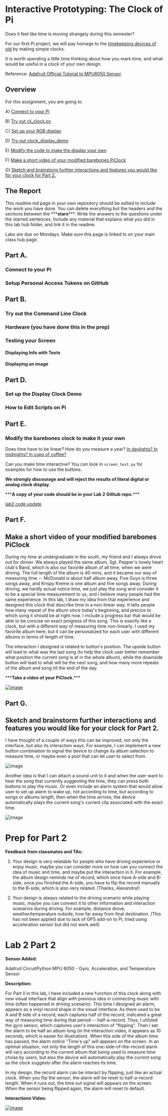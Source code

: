 # Interactive Prototyping: The Clock of Pi

Does it feel like time is moving strangely during this semester?

For our first Pi project, we will pay homage to the [timekeeping devices of old](https://en.wikipedia.org/wiki/History_of_timekeeping_devices) by making simple clocks.

It is worth spending a little time thinking about how you mark time, and what would be useful in a clock of your own design.

Reference:
[Adafruit Official Tutorial to MPU6050 Sensor](https://github.com/adafruit/Adafruit_CircuitPython_MPU6050)

## Overview
For this assignment, you are going to 

A) [Connect to your Pi](#part-a)  

B) [Try out cli_clock.py](#part-b) 

C) [Set up your RGB display](#part-c)

D) [Try out clock_display_demo](#part-d) 

E) [Modify the code to make the display your own](#part-e)

F) [Make a short video of your modified barebones PiClock](#part-f)

G) [Sketch and brainstorm further interactions and features you would like for your clock for Part 2.](#part-g)

## The Report
This readme.md page in your own repository should be edited to include the work you have done. You can delete everything but the headers and the sections between the \*\*\***stars**\*\*\*. Write the answers to the questions under the starred sentences. Include any material that explains what you did in this lab hub folder, and link it in the readme.

Labs are due on Mondays. Make sure this page is linked to on your main class hub page.

## Part A. 
### Connect to your Pi
### Setup Personal Access Tokens on GitHub
## Part B. 
### Try out the Command Line Clock
### Hardware (you have done this in the prep)
### Testing your Screen
#### Displaying Info with Texts
#### Displaying an image
## Part D. 
### Set up the Display Clock Demo
### How to Edit Scripts on Pi
## Part E.
### Modify the barebones clock to make it your own

Does time have to be linear?  How do you measure a year? [In daylights? In midnights? In cups of coffee?](https://www.youtube.com/watch?v=wsj15wPpjLY)

Can you make time interactive? You can look in `screen_test.py` for examples for how to use the buttons.

**We strongly discourage and will reject the results of literal digital or analog clock display.**

\*\*\***A copy of your code should be in your Lab 2 Github repo.**\*\*\*

[lab2 code update](https://github.com/xuanyufang/Interactive-Lab-Hub/blob/Fall2021/Lab%202/lab2.py)


## Part F. 
## Make a short video of your modified barebones PiClock

During my time at undergraduate in the south, my friend and I always drove out for dinner. We always played the same album, Sgt. Pepper's lonely heart club's Band, which is also our favorite album of all time, when we were driving. The full length of the album is 40 mins, and it became our way of measuring time -- McDonald is about half album away, Five Guys is three songs away, and Krispy Kreme is one album and five songs away. During driving, we hardly actual notice time, we just play the song and consider it to be a special time measurement to us, and I believe many people had the same experience. In this lab, I draw my idea from that experience and designed this clock that describe time in a non-linear way. It tells people how many repeat of the album since today's beginning, and precice to which song it should be at right now. I include a progress bar that would be able to be concise on exact progress of this song. This is exactly like a clock, but with a different way of measuring time non-linearly. I used my favorite album here, but it can be personalized for each user with different albums in terms of length of time. 

The interaction I designed is related to button's position. The upside button will lead to what was the last song (to help the clock user better remember what position the current song is at in the whole album), while the downside button will lead to what will be the next song, and how many more repeats of the album and song till the end of the day.



\*\*\***Take a video of your PiClock.**\*\*\*

[![image](https://user-images.githubusercontent.com/42874337/134100917-6621c56c-6453-4576-81cf-6ab83e42ed06.png)](https://drive.google.com/file/d/12Af0Er_XnjjHDnK-HLhMqPCxmMhwnGjN/view?usp=sharing)


## Part G. 
## Sketch and brainstorm further interactions and features you would like for your clock for Part 2.

I have thought of a couple of ways this can be improved, not only the interface, but also its interaction ways. For example, I can implement a new button combination to signal the device to change its album selection to measure time, or maybe even a pool that can let user to select from.

![image](https://user-images.githubusercontent.com/42874337/134107567-c0f7d10b-ac6b-48c2-9212-5c4d6b844daf.png)

Another idea is that I can attach a sound unit to it and when the user want to hear the song that currently suggesting the time, they can press both buttons to play the music. Or even include an alarm system that would allow user to set up alarm to wake up, not according to time, but according to songs or albums length, then when the time arrives, the device automatically plays the current song's current clip associated with the exact time.

![image](https://user-images.githubusercontent.com/42874337/134107584-4814d79b-1aae-4273-9e67-4d6704007c68.png)


# Prep for Part 2

**Feedback from classmates and TAs:**

1. Your design is very relatable for people who have driving experience or enjoy music, maybe you can consider more on how can you connect the idea of music and time, and maybe put the interaction in it. For example, the album design reminds me of record, which once have A-side and B-side, once you finished the A-side, you have to flip the record manually to the B-side, which is also very related. (Thanks, Alexandra!)

2. Your design is always related to the driving scenario while playing music, maybe you can connect it to other information and interaction scenarios during driving. For example, distance drove, weather/temperature outside, how far away from final destination. (This has not been applied due to lack of GPS add-on to Pi, tried using acceleration sensor but did not work well)


# Lab 2 Part 2

**Sensor Added:**

Adafruit CircuitPython MPU 6050 - Gyro, Acceleration, and Temperature Sensor

**Description:**

For Part II in this lab, I have included a new function of this clock along with new visual interface that align with previous idea in connecting music with time (often happened in driving scenario). This time I designed an alarm, appears as a vinyl record shape in the visual interface. As there used to be A and B side of a record, each captures half of the record, indicated a great way of measuring time during that period -- half-a-record. Thus, I utilized the gyro sensor, which captures user's interaction of "flipping". Then I set the alarm to be half an album long (in the interaction video, it appears as 10 seconds, which is easier for illustration). When this side of the album time has passed, the alarm notice "Time's up" will appears on the screen. In an optimal situation, not only the length of this one-side-of-the-record alarm will vary according to the current album that being used to measure time chose by users, but also the device will automatically play the current song as the clock suggests after the alarm reaches its time.

In my design, the record alarm can be interact by flipping, just like an actual clock. When you flip the sensor, the alarm will be reset to half-a-record length. When it runs out, the time out signal will appears on the screen. When the sensor being flipped again, the alarm will reset to default.


**Interactionn Video:**

[![image](https://user-images.githubusercontent.com/42874337/135004460-2b4c486b-dc89-4630-981b-acc550671419.png)](https://drive.google.com/file/d/12edV-qaVkllJe7w_ayZOtPTRJnxt7PWb/view?usp=sharing)



